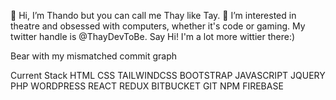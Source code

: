  👋 Hi, I’m Thando but you can call me Thay like Tay.
 👀 I’m interested in theatre and obsessed with computers, whether it's code or gaming.
 My twitter handle is @ThayDevToBe. Say Hi! I'm a lot more wittier there:)

Bear with my mismatched commit graph 

Current Stack
 HTML
 CSS
 TAILWINDCSS
 BOOTSTRAP
 JAVASCRIPT
 JQUERY
 PHP 
 WORDPRESS
 REACT 
 REDUX 
 BITBUCKET 
 GIT
 NPM
 FIREBASE

   


  
